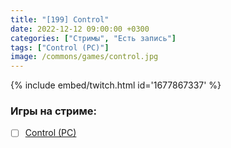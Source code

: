 ```yaml
---
title: "[199] Control"
date: 2022-12-12 09:00:00 +0300
categories: ["Стримы", "Есть запись"]
tags: ["Control (PC)"]
image: /commons/games/control.jpg
---
```


{% include embed/twitch.html id='1677867337' %}

### Игры на стриме:
+ [ ] [Control (PC)](/tags/control-pc)
